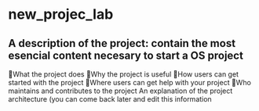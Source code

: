 # new_projec_lab
## A description of the project: contain the most esencial content necesary to start a OS project
🤍What the project does
💙Why the project is useful
🧡How users can get started with the project
💛Where users can get help with your project
💚Who maintains and contributes to the project
An explanation of the project architecture (you can come back later and edit this information
